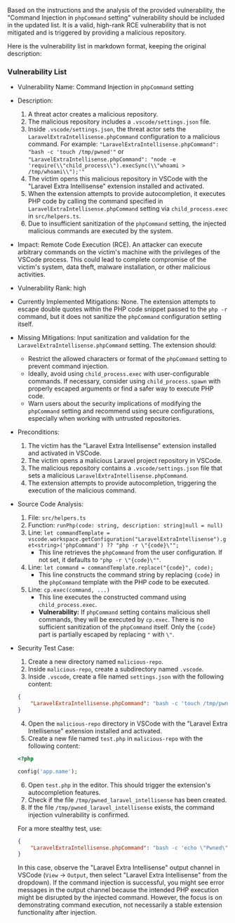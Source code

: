 Based on the instructions and the analysis of the provided vulnerability, the "Command Injection in `phpCommand` setting" vulnerability should be included in the updated list. It is a valid, high-rank RCE vulnerability that is not mitigated and is triggered by providing a malicious repository.

Here is the vulnerability list in markdown format, keeping the original description:

### Vulnerability List

* Vulnerability Name: Command Injection in `phpCommand` setting

* Description:
    1. A threat actor creates a malicious repository.
    2. The malicious repository includes a `.vscode/settings.json` file.
    3. Inside `.vscode/settings.json`, the threat actor sets the `LaravelExtraIntellisense.phpCommand` configuration to a malicious command. For example: `"LaravelExtraIntellisense.phpCommand": "bash -c 'touch /tmp/pwned'"` or `"LaravelExtraIntellisense.phpCommand": "node -e 'require(\\"child_process\\").execSync(\\"whoami > /tmp/whoami\\");'"`
    4. The victim opens this malicious repository in VSCode with the "Laravel Extra Intellisense" extension installed and activated.
    5. When the extension attempts to provide autocompletion, it executes PHP code by calling the command specified in `LaravelExtraIntellisense.phpCommand` setting via `child_process.exec` in `src/helpers.ts`.
    6. Due to insufficient sanitization of the `phpCommand` setting, the injected malicious commands are executed by the system.

* Impact:
    Remote Code Execution (RCE). An attacker can execute arbitrary commands on the victim's machine with the privileges of the VSCode process. This could lead to complete compromise of the victim's system, data theft, malware installation, or other malicious activities.

* Vulnerability Rank: high

* Currently Implemented Mitigations:
    None. The extension attempts to escape double quotes within the PHP code snippet passed to the `php -r` command, but it does not sanitize the `phpCommand` configuration setting itself.

* Missing Mitigations:
    Input sanitization and validation for the `LaravelExtraIntellisense.phpCommand` setting. The extension should:
    - Restrict the allowed characters or format of the `phpCommand` setting to prevent command injection.
    - Ideally, avoid using `child_process.exec` with user-configurable commands. If necessary, consider using `child_process.spawn` with properly escaped arguments or find a safer way to execute PHP code.
    - Warn users about the security implications of modifying the `phpCommand` setting and recommend using secure configurations, especially when working with untrusted repositories.

* Preconditions:
    1. The victim has the "Laravel Extra Intellisense" extension installed and activated in VSCode.
    2. The victim opens a malicious Laravel project repository in VSCode.
    3. The malicious repository contains a `.vscode/settings.json` file that sets a malicious `LaravelExtraIntellisense.phpCommand`.
    4. The extension attempts to provide autocompletion, triggering the execution of the malicious command.

* Source Code Analysis:
    1. File: `src/helpers.ts`
    2. Function: `runPhp(code: string, description: string|null = null)`
    3. Line: `let commandTemplate = vscode.workspace.getConfiguration("LaravelExtraIntellisense").get<string>('phpCommand') ?? "php -r \"{code}\"";`
        - This line retrieves the `phpCommand` from the user configuration. If not set, it defaults to `"php -r \"{code}\""`.
    4. Line: `let command = commandTemplate.replace("{code}", code);`
        - This line constructs the command string by replacing `{code}` in the `phpCommand` template with the PHP code to be executed.
    5. Line: `cp.exec(command, ...)`
        - This line executes the constructed command using `child_process.exec`.
        - **Vulnerability:** If `phpCommand` setting contains malicious shell commands, they will be executed by `cp.exec`. There is no sufficient sanitization of the `phpCommand` itself. Only the `{code}` part is partially escaped by replacing `"` with `\"`.

* Security Test Case:
    1. Create a new directory named `malicious-repo`.
    2. Inside `malicious-repo`, create a subdirectory named `.vscode`.
    3. Inside `.vscode`, create a file named `settings.json` with the following content:
    ```json
    {
        "LaravelExtraIntellisense.phpCommand": "bash -c 'touch /tmp/pwned_laravel_intellisense'"
    }
    ```
    4. Open the `malicious-repo` directory in VSCode with the "Laravel Extra Intellisense" extension installed and activated.
    5. Create a new file named `test.php` in `malicious-repo` with the following content:
    ```php
    <?php

    config('app.name');
    ```
    6. Open `test.php` in the editor. This should trigger the extension's autocompletion features.
    7. Check if the file `/tmp/pwned_laravel_intellisense` has been created.
    8. If the file `/tmp/pwned_laravel_intellisense` exists, the command injection vulnerability is confirmed.

    For a more stealthy test, use:
    ```json
    {
        "LaravelExtraIntellisense.phpCommand": "bash -c 'echo \"Pwned\" > /dev/null'"
    }
    ```
    In this case, observe the "Laravel Extra Intellisense" output channel in VSCode (`View` -> `Output`, then select "Laravel Extra Intellisense" from the dropdown). If the command injection is successful, you might see error messages in the output channel because the intended PHP execution might be disrupted by the injected command. However, the focus is on demonstrating command execution, not necessarily a stable extension functionality after injection.
